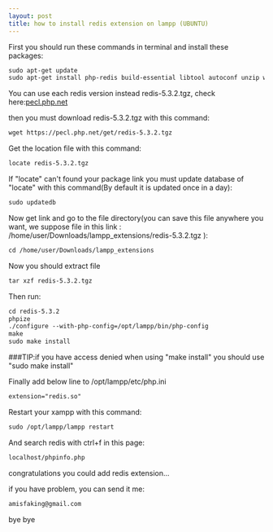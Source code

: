 ```yaml
---
layout: post
title: how to install redis extension on lampp (UBUNTU)
---
```


First you should run these commands in terminal and install these packages:
```markdown
sudo apt-get update
sudo apt-get install php-redis build-essential libtool autoconf unzip wget mlocate
```



You can use each redis version instead redis-5.3.2.tgz, check here:[pecl.php.net](https://pecl.php.net/package/redis)

then you must download redis-5.3.2.tgz with this command:
```markdown
wget https://pecl.php.net/get/redis-5.3.2.tgz
```

Get the location file with this command:
```markdown
locate redis-5.3.2.tgz
```


If "locate" can't found your package link you must update database of "locate" with this command(By default it is updated once in a day):
```markdown
sudo updatedb
```

Now get link and go to the file directory(you can save this file anywhere you want, we suppose file in this link : /home/user/Downloads/lampp_extensions/redis-5.3.2.tgz
):
```markdown
cd /home/user/Downloads/lampp_extensions
```
Now you should extract file
```markdown
tar xzf redis-5.3.2.tgz
```
Then run:
```markdown
cd redis-5.3.2
phpize
./configure --with-php-config=/opt/lampp/bin/php-config
make
sudo make install
```
###TIP:if you have access denied when using "make install" you should use "sudo make install"

Finally add below line to /opt/lampp/etc/php.ini
```markdown
extension="redis.so"
```

Restart your xampp with this command:
```markdown
sudo /opt/lampp/lampp restart
```
And search redis with ctrl+f in this page:
```markdown
localhost/phpinfo.php
```

congratulations you could add redis extension...

if you have problem, you can send it me:
```markdown
amisfaking@gmail.com
```
bye bye
